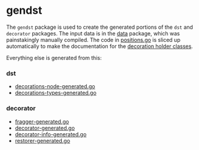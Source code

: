 # gendst

The `gendst` package is used to create the generated portions of the `dst` and `decorator` packages.
The input data is in the [data](https://github.com/dave/dst/blob/master/gendst/data/data.go) package, 
which was painstakingly manually compiled. The code in [positions.go](https://github.com/dave/dst/blob/master/gendst/data/positions.go)
is sliced up automatically to make the documentation for the [decoration holder classes](https://github.com/dave/dst/blob/master/decorations-types-generated.go).

Everything else is generated from this: 

### dst
* [decorations-node-generated.go](https://github.com/dave/dst/blob/master/decorations-node-generated.go)
* [decorations-types-generated.go](https://github.com/dave/dst/blob/master/decorations-types-generated.go)

### decorator
* [fragger-generated.go](https://github.com/dave/dst/blob/master/decorator/fragger-generated.go)
* [decorator-generated.go](https://github.com/dave/dst/blob/master/decorator/decorator-generated.go)
* [decorator-info-generated.go](https://github.com/dave/dst/blob/master/decorator/decorator-info-generated.go)
* [restorer-generated.go](https://github.com/dave/dst/blob/master/decorator/restorer-generated.go)